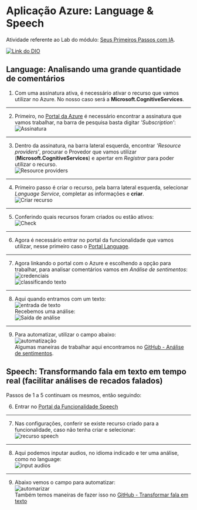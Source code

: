 # Aplicação Azure: Language & Speech

Atividade referente ao Lab do módulo: [Seus Primeiros Passos com IA](https://web.dio.me/project/analise-de-sentimentos-com-language-studio-no-azure-ai/learning/8c520fa1-cfbc-4214-b155-f98a36f49f51?back=/track/randstad-analise-de-dados&tab=undefined&moduleId=undefined). 

[![Link do DIO](https://img.shields.io/badge/Acesse%20a%20Plataforma%20DO%20CURSO-E94D5F?style=for-the-badge)](https://web.dio.me/track/randstad-analise-de-dados)

## Language: Analisando uma grande quantidade de comentários
1. Com uma assinatura ativa, é necessário ativar o recurso que vamos utilizar no Azure. No nosso caso será a **Microsoft.CognitiveServices**.
---
2. Primeiro, no [Portal da Azure](https://portal.azure.com/) é necessário encontrar a assinatura que vamos trabalhar, na barra de pesquisa basta digitar *'Subscription'*: <br>
![Assinatura](images/picture1.png) <br>
---
3. Dentro da assinatura, na barra lateral esquerda, encontrar *'Resource providers'*, procurar o Provedor que vamos utilizar (**Microsoft.CognitiveServices**) e apertar em *Registrar* para poder utilizar o recurso.<br> 
![Resource providers](images/picture2.png)<br>
---
4. Primeiro passo é criar o recurso, pela barra lateral esquerda, selecionar *Language Service*, completar as informações e **criar**.<br>
![Criar recurso](images/picture3.png)<br>
---
5. Conferindo quais recursos foram criados ou estão ativos: <br>
![Check](images/picture4.png)<br>
---
6. Agora é necessário entrar no portal da funcionalidade que vamos utilizar, nesse primeiro caso o [Portal Language](https://language.cognitive.azure.com/home).
---
7. Agora linkando o portal com o Azure e escolhendo a opção para trabalhar, para analisar comentários vamos em *Análise de sentimentos*: <br>
![credenciais](images/Picture5.png)<br>
![classificando texto](images/Picture6.png)<br>
---
8. Aqui quando entramos com um texto: <br>
![entrada de texto](images/Picture7.png)<br>
Recebemos uma análise:<br> 
![Saída de análise](images/Picture8.png)<br>
---
9. Para automatizar, utilizar o campo abaixo: <br>
![automatização](images/Picture9.png)<br>
Algumas maneiras de trabalhar aqui encontramos no [GitHub - Análise de sentimentos](https://aka.ms/analyze-sentiment-samples).


## Speech: Transformando fala em texto em tempo real (facilitar análises de recados falados)

Passos de 1 a 5 continuam os mesmos, então seguindo:

6. Entrar no [Portal da Funcionalidade Speech](speech.microsoft.com)
---
7. Nas configurações, conferir se existe recurso criado para a funcionalidade, caso não tenha criar e selecionar: <br>
![recurso speech](images/Picture11.png)<br>
---
8. Aqui podemos inputar audios, no idioma indicado e ter uma análise, como no language: <br>
![input audios](images/Picture12.png)<br>
--- 
9. Abaixo vemos o campo para automatizar: <br>
![automarizar](images/Picture13.png)<br>
Também temos maneiras de fazer isso no [GitHub - Transformar fala em texto](https://github.com/Azure-Samples/cognitive-services-speech-sdk)